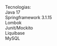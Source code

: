 Tecnologias:<br>
Java 17<br>
Springframework 3.1.15<br>
Lombok<br>
Junit/Mockito<br>
Liquibase<br>
MySQL
